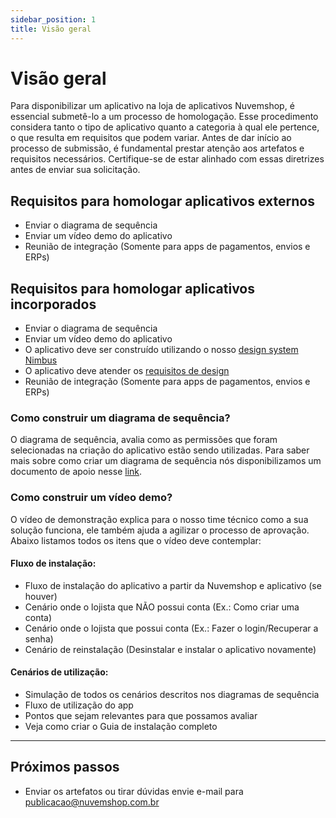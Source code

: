 ```yaml
---
sidebar_position: 1
title: Visão geral
---
```


# Visão geral

Para disponibilizar um aplicativo na loja de aplicativos Nuvemshop, é essencial submetê-lo a um processo de homologação. Esse procedimento considera tanto o tipo de aplicativo quanto a categoria à qual ele pertence, o que resulta em requisitos que podem variar. Antes de dar início ao processo de submissão, é fundamental prestar atenção aos artefatos e requisitos necessários. Certifique-se de estar alinhado com essas diretrizes antes de enviar sua solicitação.

## Requisitos para homologar aplicativos externos

- Enviar o diagrama de sequência
- Enviar um vídeo demo do aplicativo
- Reunião de integração (Somente para apps de pagamentos, envios e ERPs)

## Requisitos para homologar aplicativos incorporados

- Enviar o diagrama de sequência
- Enviar um vídeo demo do aplicativo
- O aplicativo deve ser construído utilizando o nosso [design system Nimbus](https://nimbus.tiendanube.com/)
- O aplicativo deve atender os [requisitos de design](../homologation/checklist.md)
- Reunião de integração (Somente para apps de pagamentos, envios e ERPs)

### Como construir um diagrama de sequência?
O diagrama de sequência, avalia como as permissões que foram selecionadas na criação do aplicativo estão sendo utilizadas. Para saber mais sobre como criar um diagrama de sequência nós disponibilizamos um documento de apoio nesse [link](https://docs.google.com/document/d/1MFpRkSTDF2hPrvITL5H0Vw9NyT9c_Pm1cq7Gsf73LmM/edit).

### Como construir um vídeo demo?
O vídeo de demonstração explica para o nosso time técnico como a sua solução funciona, ele também ajuda a agilizar o processo de aprovação. Abaixo listamos todos os itens que o vídeo deve contemplar:

#### Fluxo de instalação:
- Fluxo de instalação do aplicativo a partir da Nuvemshop e aplicativo (se houver)
- Cenário onde o lojista que NÃO possui conta (Ex.: Como criar uma conta)
- Cenário onde o lojista que possui conta (Ex.: Fazer o login/Recuperar a senha)
- Cenário de reinstalação (Desinstalar e instalar o aplicativo novamente)

#### Cenários de utilização:
- Simulação de todos os cenários descritos nos diagramas de sequência 
- Fluxo de utilização do app
- Pontos que sejam relevantes para que possamos avaliar
- Veja como criar o Guia de instalação completo

---

## Próximos passos

- Enviar os artefatos ou tirar dúvidas envie e-mail para publicacao@nuvemshop.com.br